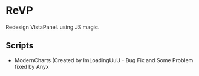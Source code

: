 # ReVP
Redesign VistaPanel. using JS magic.

## Scripts
- ModernCharts (Created by ImLoadingUuU - Bug Fix and Some Problem fixed by Anyx
